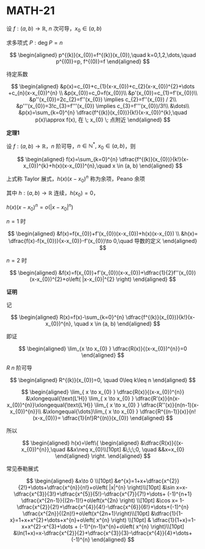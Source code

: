 # MATH-21

设 $f:(a,b)\to \mathbb{R}, \; n$ 次可导，$x_{0}\in(a,b)$

求多项式 $P:\mathrm{deg}\;P=n$

$$
\begin{aligned}
p^{(k)}(x_{0})=f^{(k)}(x_{0}),\quad k=0,1,2,\dots,\quad p^{(0)}=p, f^{(0)}=f
\end{aligned}
$$

待定系数

$$
\begin{aligned}
&p(x)=c_{0}+c_{1}(x-x_{0})+c_{2}(x-x_{0})^{2}+\dots +c_{n}(x-x_{0})^{n} \\
&p(x_{0})=c_0=f(x_{0})\\
&p'(x_{0})=c_{1}=f'(x_{0})\\
&p''(x_{0})=2c_{2}=f''(x_{0}) \implies c_{2}=f''(x_{0}) / 2\\
&p'''(x_{0})=3!c_{3}=f'''(x_{0}) \implies c_{3}=f'''(x_{0})/3!\\
&\dots\\
&p(x)=\sum_{k=0}^{n} \dfrac{f^{(k)}(x_{0})}{k!}(x-x_{0})^{k},\quad p(x)\approx f(x), 在 \; x_{0} \; 点附近
\end{aligned}
$$

**定理1**

设 $f:(a,b)\to \mathbb{R}$，$n$ 阶可导，$n\in \mathbb{N}^{*},\;x_{0}\in(a,b)$，则

$$
\begin{aligned}
f(x)=\sum_{k=0}^{n} \dfrac{f^{(k)}(x_{0})}{k!}(x-x_{0})^{k}+h(x)(x-x_{0})^{n},\quad x \in (a, b)
\end{aligned}
$$

上式称 Taylor 展式，$h(x)(x-x_{0})^{n}$ 称为余项，Peano 余项

其中 $h:(a,b)\to \mathbb{R}$ 连续，$h(x_{0})=0$，

$h(x)(x-x_{0})^{n}=o\left(|x-x_{0}|^{n}\right)$

$n=1$ 时

$$
\begin{aligned}
&f(x)=f(x_{0})+f'(x_{0})(x-x_{0})+h(x)(x-x_{0}) \\
&h(x)= \dfrac{f(x)-f(x_{0})}{x-x_{0}}-f'(x_{0})\to 0,\quad 导数的定义
\end{aligned}
$$

$n=2$ 时

$$
\begin{aligned}
&f(x)=f(x_{0})+f'(x_{0})(x-x_{0})+\dfrac{1}{2}f''(x_{0})(x-x_{0})^{2}+o\left( |x-x_{0}|^{2} \right) 
\end{aligned}
$$

**证明**

记

$$
\begin{aligned}
R(x)=f(x)-\sum_{k=0}^{n} \dfrac{f^{(k)}(x_{0})}{k!}(x-x_{0})^{n}, \quad x \in (a, b)
\end{aligned}
$$

即证

$$
\begin{aligned}
\lim_{x \to x_{0} } \dfrac{R(x)}{(x-x_{0})^{n}}=0
\end{aligned}
$$

$R$ $n$ 阶可导

$$
\begin{aligned}
R^{(k)}(x_{0})=0, \quad 0\leq k\leq n
\end{aligned}
$$

$$
\begin{aligned}
\lim_{ x \to x_{0} } \dfrac{R(x)}{(x-x_{0})^{n}} &\xlongequal{\text{L'H}} \lim_{ x \to x_{0} } \dfrac{R'(x)}{n(x-x_{0})^{n}}\xlongequal{\text{L'H}} \lim_{ x \to x_{0} } \dfrac{R''(x)}{n(n-1)(x-x_{0})^{n}}\\
&\xlongequal{\dots}\lim_{ x \to x_{0} } \dfrac{R^{(n-1)}(x)}{n!(x-x_{0})}= \dfrac{1}{n!}R^{(n)}(x_{0})
\end{aligned}
$$

所以

$$
\begin{aligned}
h(x)=\left\{
\begin{aligned}
&\dfrac{R(x)}{(x-x_{0})^{n}},\quad &&x\neq x_{0}\\[10pt]
&\;\;\;0, \quad &&x=x_{0}
\end{aligned}
\right.
\end{aligned}
$$

常见泰勒展式

$$
\begin{aligned}
&x\to 0 \\[10pt]
&e^{x}=1+x+\dfrac{x^{2}}{2!}+\dots+\dfrac{x^{n}}{n!}+o\left( |x|^{n} \right)\\[10pt]
&\sin x=x-\dfrac{x^{3}}{3!}+\dfrac{x^{5}}{5!}-\dfrac{x^{7}}{7!}+\dots+ (-1)^{n+1} \dfrac{x^{2n-1}}{(2n-1)!}+o\left(x^{2n} \right) \\[10pt] 
&\cos x= 1- \dfrac{x^{2}}{2!}+\dfrac{x^{4}}{4!}-\dfrac{x^{6}}{6!}+\dots+(-1)^{n} \dfrac{x^{2n}}{(2n)!}+o\left(x^{2n+1}\right)\\[10pt]
&\dfrac{1}{1-x}=1+x+x^{2}+\dots+x^{n}+o\left( x^{n} \right) \\[10pt]
& \dfrac{1}{1+x}=1-x+x^{2}-x^{3}+\dots + (-1)^{n-1}x^{n}+o\left( x^{n} \right)\\[10pt]
&\ln(1+x)=x-\dfrac{x^{2}}{2}+\dfrac{x^{3}}{3}-\dfrac{x^{4}}{4}+\dots+ (-1)^{n}
\end{aligned}
$$

